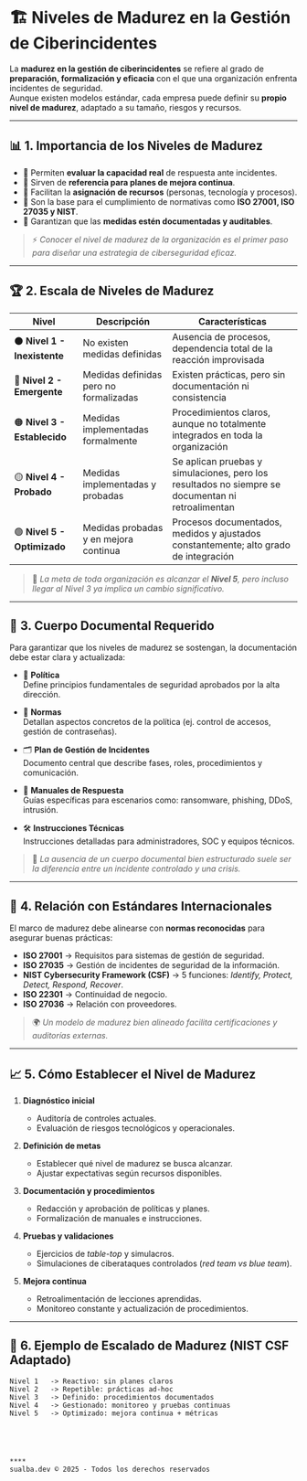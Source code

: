 # 🏗️ Niveles de Madurez en la Gestión de Ciberincidentes

La **madurez en la gestión de ciberincidentes** se refiere al grado de **preparación, formalización y eficacia** con el que una organización enfrenta incidentes de seguridad.  
Aunque existen modelos estándar, cada empresa puede definir su **propio nivel de madurez**, adaptado a su tamaño, riesgos y recursos.

---

## 📊 1. Importancia de los Niveles de Madurez

- 📌 Permiten **evaluar la capacidad real** de respuesta ante incidentes.
- 📌 Sirven de **referencia para planes de mejora continua**.
- 📌 Facilitan la **asignación de recursos** (personas, tecnología y procesos).
- 📌 Son la base para el cumplimiento de normativas como **ISO 27001, ISO 27035 y NIST**.
- 📌 Garantizan que las **medidas estén documentadas y auditables**.

> ⚡ *Conocer el nivel de madurez de la organización es el primer paso para diseñar una estrategia de ciberseguridad eficaz.*

---

## 🏆 2. Escala de Niveles de Madurez

| Nivel | Descripción | Características |
|-------|-------------|----------------|
| ⚫ **Nivel 1 - Inexistente** | No existen medidas definidas | Ausencia de procesos, dependencia total de la reacción improvisada |
| 🔴 **Nivel 2 - Emergente** | Medidas definidas pero no formalizadas | Existen prácticas, pero sin documentación ni consistencia |
| 🟠 **Nivel 3 - Establecido** | Medidas implementadas formalmente | Procedimientos claros, aunque no totalmente integrados en toda la organización |
| 🟡 **Nivel 4 - Probado** | Medidas implementadas y probadas | Se aplican pruebas y simulaciones, pero los resultados no siempre se documentan ni retroalimentan |
| 🟢 **Nivel 5 - Optimizado** | Medidas probadas y en mejora continua | Procesos documentados, medidos y ajustados constantemente; alto grado de integración |

> 🎯 *La meta de toda organización es alcanzar el **Nivel 5**, pero incluso llegar al Nivel 3 ya implica un cambio significativo.*

---

## 📑 3. Cuerpo Documental Requerido

Para garantizar que los niveles de madurez se sostengan, la documentación debe estar clara y actualizada:

- 📜 **Política**  
  Define principios fundamentales de seguridad aprobados por la alta dirección.

- 📖 **Normas**  
  Detallan aspectos concretos de la política (ej. control de accesos, gestión de contraseñas).

- 🗂️ **Plan de Gestión de Incidentes**  
  Documento central que describe fases, roles, procedimientos y comunicación.

- 📘 **Manuales de Respuesta**  
  Guías específicas para escenarios como: ransomware, phishing, DDoS, intrusión.

- 🛠️ **Instrucciones Técnicas**  
  Instrucciones detalladas para administradores, SOC y equipos técnicos.

> 📌 *La ausencia de un cuerpo documental bien estructurado suele ser la diferencia entre un incidente controlado y una crisis.*

---

## 🔗 4. Relación con Estándares Internacionales

El marco de madurez debe alinearse con **normas reconocidas** para asegurar buenas prácticas:

- **ISO 27001** → Requisitos para sistemas de gestión de seguridad.  
- **ISO 27035** → Gestión de incidentes de seguridad de la información.  
- **NIST Cybersecurity Framework (CSF)** → 5 funciones: *Identify, Protect, Detect, Respond, Recover*.  
- **ISO 22301** → Continuidad de negocio.  
- **ISO 27036** → Relación con proveedores.  

> 🌍 *Un modelo de madurez bien alineado facilita certificaciones y auditorías externas.*

---

## 📈 5. Cómo Establecer el Nivel de Madurez

1. **Diagnóstico inicial**  
   - Auditoría de controles actuales.  
   - Evaluación de riesgos tecnológicos y operacionales.

2. **Definición de metas**  
   - Establecer qué nivel de madurez se busca alcanzar.  
   - Ajustar expectativas según recursos disponibles.

3. **Documentación y procedimientos**  
   - Redacción y aprobación de políticas y planes.  
   - Formalización de manuales e instrucciones.

4. **Pruebas y validaciones**  
   - Ejercicios de *table-top* y simulacros.  
   - Simulaciones de ciberataques controlados (*red team vs blue team*).

5. **Mejora continua**  
   - Retroalimentación de lecciones aprendidas.  
   - Monitoreo constante y actualización de procedimientos.

---

## 📌 6. Ejemplo de Escalado de Madurez (NIST CSF Adaptado)

```ascii
Nivel 1   -> Reactivo: sin planes claros
Nivel 2   -> Repetible: prácticas ad-hoc
Nivel 3   -> Definido: procedimientos documentados
Nivel 4   -> Gestionado: monitoreo y pruebas continuas
Nivel 5   -> Optimizado: mejora continua + métricas





****
sualba.dev © 2025 - Todos los derechos reservados
